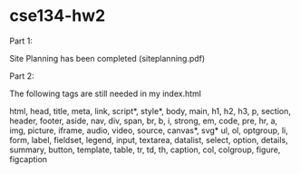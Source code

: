 # cse134-hw2

Part 1: 

Site Planning has been completed (siteplanning.pdf)

Part 2:

The following tags are still needed in my index.html

html, head, title, meta, link, script*, style*, body, main, h1, h2, h3, p, section, header, footer, aside, nav, div, span, br, b, i, strong, em, code, pre, hr, a, img, picture, iframe, audio, video, source, canvas*, svg* ul, ol, optgroup, li, form, label, fieldset, legend, input, textarea, datalist, select, option, details, summary, button, template, table, tr, td, th, caption, col, colgroup, figure, figcaption
